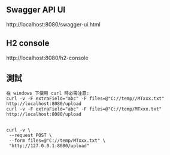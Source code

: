 ## Swagger API UI
http://localhost:8080/swagger-ui.html

## H2 console 
http://localhost:8080/h2-console


## 測試
 
    在 windows 下使用 curl 時必需注意:
    curl -v -F extraField="abc" -F files=@"C://temp//MTxxx.txt" http://localhost:8080/upload
    curl -v -F extraField="abc" -F files=@"C://temp/MTxxx.txt" http://localhost:8080/upload

 ```
  
 curl -v \
  --request POST \
  --form files=@"C://temp/MTxxx.txt" \
  "http://127.0.0.1:8080/upload" 
 ```